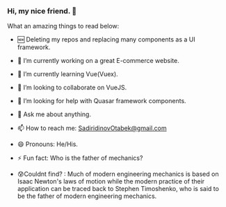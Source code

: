 ### Hi, my nice friend. 👋

What an amazing things to read below:

- 🆕 Deleting my repos and replacing many components as a UI framework.

- 🔭 I’m currently working on a great E-commerce website.
- 🌱 I’m currently learning Vue(Vuex).
- 👯 I’m looking to collaborate on VueJS.
- 🤔 I’m looking for help with Quasar framework components.
- 💬 Ask me about anything.
- 📫 How to reach me: SadiridinovOtabek@gmail.com
- 😄 Pronouns: He/His.

- ⚡ Fun fact: Who is the father of mechanics?
- 😰Couldnt find? : Much of modern engineering mechanics is based on Isaac Newton's laws of motion while the modern practice of their application can be traced back to Stephen Timoshenko, who is said to be the father of modern engineering mechanics. 

